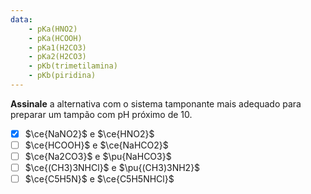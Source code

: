 ```yaml
---
data:
    - pKa(HNO2)
    - pKa(HCOOH)
    - pKa1(H2CO3)
    - pKa2(H2CO3)
    - pKb(trimetilamina)
    - pKb(piridina)
---
```


**Assinale** a alternativa com o sistema tamponante mais adequado para preparar um tampão com pH próximo de 10.

- [x] $\ce{NaNO2}$ e $\ce{HNO2}$
- [ ] $\ce{HCOOH}$ e $\ce{NaHCO2}$
- [ ] $\ce{Na2CO3}$ e $\pu{NaHCO3}$
- [ ] $\ce{(CH3)3NHCl}$ e $\pu{(CH3)3NH2}$
- [ ] $\ce{C5H5N}$ e $\ce{C5H5NHCl}$

